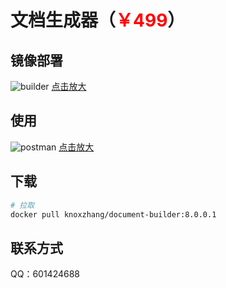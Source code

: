 # 文档生成器（<span style="color:red">￥499</span>）

## 镜像部署

![builder](/pay/builder/dev.png)
<a href="../../pay/builder/dev.png" target="_blank">点击放大</a>

## 使用

![postman](/pay/builder/postman.jpg)
<a href="../../pay/builder/postman.jpg" target="_blank">点击放大</a>

## 下载

```sh
# 拉取
docker pull knoxzhang/document-builder:8.0.0.1

```

## 联系方式

QQ：601424688

<!-- 微信号：KnoxZhang0 -->

<script setup>
import Footer from '../../components/Footer.vue'
</script>

<Footer/>
